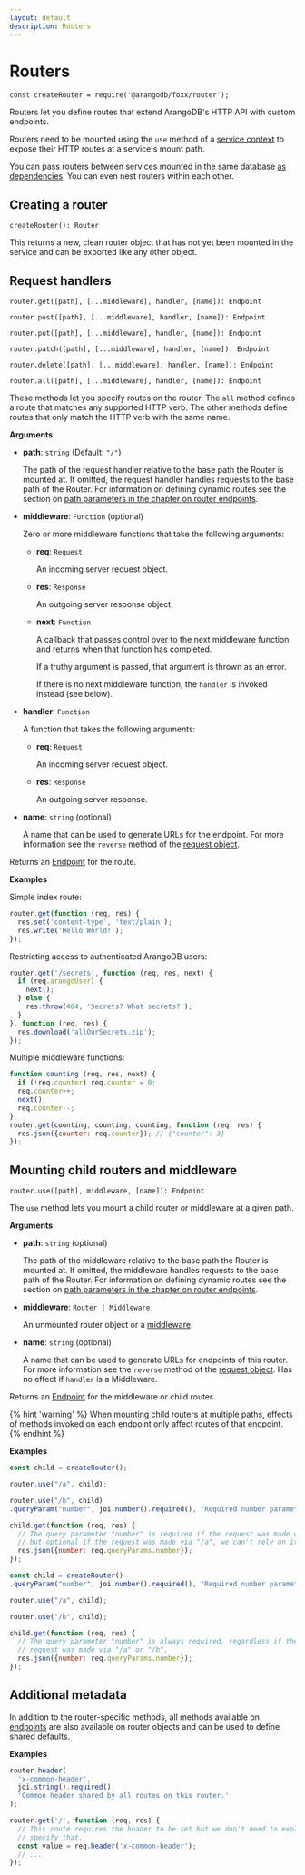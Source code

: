 ```yaml
---
layout: default
description: Routers
---
```

Routers
=======

`const createRouter = require('@arangodb/foxx/router');`

Routers let you define routes that extend ArangoDB's HTTP API with custom endpoints.

Routers need to be mounted using the `use` method of a
[service context](foxx-reference-context.html) to expose their HTTP routes at a service's mount path.

You can pass routers between services mounted in the same database
[as dependencies](foxx-guides-dependencies.html). You can even nest routers
within each other.

Creating a router
-----------------

`createRouter(): Router`

This returns a new, clean router object that has not yet been mounted in the
service and can be exported like any other object.

Request handlers
----------------

`router.get([path], [...middleware], handler, [name]): Endpoint`

`router.post([path], [...middleware], handler, [name]): Endpoint`

`router.put([path], [...middleware], handler, [name]): Endpoint`

`router.patch([path], [...middleware], handler, [name]): Endpoint`

`router.delete([path], [...middleware], handler, [name]): Endpoint`

`router.all([path], [...middleware], handler, [name]): Endpoint`

These methods let you specify routes on the router.
The `all` method defines a route that matches any supported HTTP verb. The
other methods define routes that only match the HTTP verb with the same name.

**Arguments**

* **path**: `string` (Default: `"/"`)

  The path of the request handler relative to the base path the Router is mounted at.
  If omitted, the request handler handles requests to the base path of the Router.
  For information on defining dynamic routes see the section on
  [path parameters in the chapter on router endpoints](foxx-reference-routers-endpoints.html#pathparam).

* **middleware**: `Function` (optional)

  Zero or more middleware functions that take the following arguments:

  * **req**: `Request`

    An incoming server request object.

  * **res**: `Response`

    An outgoing server response object.

  * **next**: `Function`

    A callback that passes control over to the next middleware function
    and returns when that function has completed.

    If a truthy argument is passed, that argument is thrown as an error.

    If there is no next middleware function, the `handler` is
    invoked instead (see below).

* **handler**: `Function`

  A function that takes the following arguments:

  * **req**: `Request`

    An incoming server request object.

  * **res**: `Response`

    An outgoing server response.

* **name**: `string` (optional)

  A name that can be used to generate URLs for the endpoint.
  For more information see the `reverse` method of the [request object](foxx-reference-routers-request.html).

Returns an [Endpoint](foxx-reference-routers-endpoints.html) for the route.

**Examples**

Simple index route:

```js
router.get(function (req, res) {
  res.set('content-type', 'text/plain');
  res.write('Hello World!');
});
```

Restricting access to authenticated ArangoDB users:

```js
router.get('/secrets', function (req, res, next) {
  if (req.arangoUser) {
    next();
  } else {
    res.throw(404, 'Secrets? What secrets?');
  }
}, function (req, res) {
  res.download('allOurSecrets.zip');
});
```

Multiple middleware functions:

```js
function counting (req, res, next) {
  if (!req.counter) req.counter = 0;
  req.counter++;
  next();
  req.counter--;
}
router.get(counting, counting, counting, function (req, res) {
  res.json({counter: req.counter}); // {"counter": 3}
});
```

Mounting child routers and middleware
-------------------------------------

`router.use([path], middleware, [name]): Endpoint`

The `use` method lets you mount a child router or middleware at a given path.

**Arguments**

* **path**: `string` (optional)

  The path of the middleware relative to the base path the Router is mounted at.
  If omitted, the middleware handles requests to the base path of the Router.
  For information on defining dynamic routes see the section on
  [path parameters in the chapter on router endpoints](foxx-reference-routers-endpoints.html#pathparam).

* **middleware**: `Router | Middleware`

  An unmounted router object or a [middleware](foxx-reference-routers-middleware.html).

* **name**: `string` (optional)

  A name that can be used to generate URLs for endpoints of this router.
  For more information see the `reverse` method of the [request object](foxx-reference-routers-request.html).
  Has no effect if `handler` is a Middleware.

Returns an [Endpoint](foxx-reference-routers-endpoints.html) for the middleware or child router.

{% hint 'warning' %}
When mounting child routers at multiple paths, effects of methods
invoked on each endpoint only affect routes of that endpoint.
{% endhint %}

**Examples**

```js
const child = createRouter();

router.use("/a", child);

router.use("/b", child)
.queryParam("number", joi.number().required(), "Required number parameter.");

child.get(function (req, res) {
  // The query parameter "number" is required if the request was made via "/b"
  // but optional if the request was made via "/a", we can't rely on it.
  res.json({number: req.queryParams.number});
});
```

```js
const child = createRouter()
.queryParam("number", joi.number().required(), "Required number parameter.");

router.use("/a", child);

router.use("/b", child);

child.get(function (req, res) {
  // The query parameter "number" is always required, regardless if the
  // request was made via "/a" or "/b".
  res.json({number: req.queryParams.number});
});
```

Additional metadata
-------------------

In addition to the router-specific methods, all methods available on
[endpoints](foxx-reference-routers-endpoints.html) are also available on
router objects and can be used to define shared defaults.

**Examples**

```js
router.header(
  'x-common-header',
  joi.string().required(),
  'Common header shared by all routes on this router.'
);

router.get('/', function (req, res) {
  // This route requires the header to be set but we don't need to explicitly
  // specify that.
  const value = req.header('x-common-header');
  // ...
});
```

